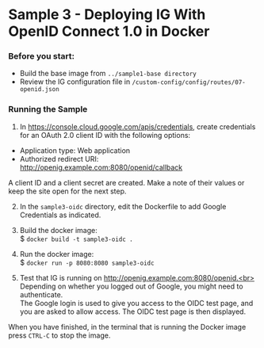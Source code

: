 # Sample 3 - Deploying IG With OpenID Connect 1.0 in Docker

### Before you start:
* Build the base image from `../sample1-base directory`
* Review the IG configuration file in `/custom-config/config/routes/07-openid.json`

### Running the Sample
1. In https://console.cloud.google.com/apis/credentials, create credentials for an OAuth 2.0 client ID with the following options:
  * Application type: Web application
  * Authorized redirect URI: http://openig.example.com:8080/openid/callback

  A client ID and a client secret are created. Make a note of their values or keep the site open for the next step.

2. In the `sample3-oidc` directory, edit the Dockerfile to add Google Credentials as indicated.

3. Build the docker image:<br>
$ `docker build -t sample3-oidc .`

4. Run the docker image:<br>
$ `docker run -p 8080:8080 sample3-oidc`

5. Test that IG is running on http://openig.example.com:8080/openid.<br>
  Depending on whether you logged out of Google, you might need to authenticate.<br>
  The Google login is used to give you access to the OIDC test page, and you are asked to allow access. The OIDC test page is then displayed.

When you have finished, in the terminal that is running the Docker image press `CTRL-C` to stop the image.
